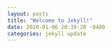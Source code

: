 ```yaml
---
layout: posts
title: "Welcome to Jekyll!"
date: 2020-01-06 20:39:28 -0400
categories: jekyll update
---
```

